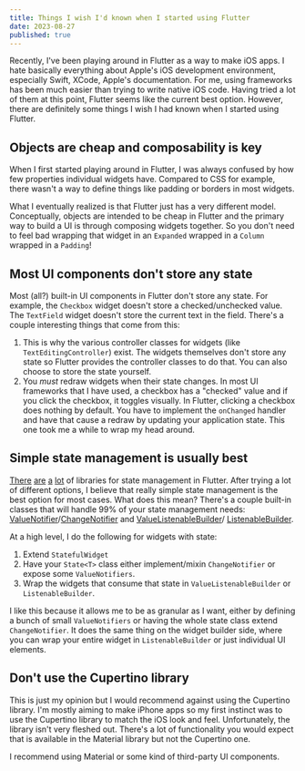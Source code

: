```yaml
---
title: Things I wish I'd known when I started using Flutter
date: 2023-08-27
published: true
---
```


Recently, I've been playing around in Flutter as a way to make iOS apps. I hate basically everything
about Apple's iOS development environment, especially Swift, XCode, Apple's documentation. For me,
using frameworks has been much easier than trying to write native iOS code. Having tried a lot of
them at this point, Flutter seems like the current best option. However, there are definitely some
things I wish I had known when I started using Flutter. <br />

## Objects are cheap and composability is key

When I first started playing around in Flutter, I was always confused by how few properties
individual widgets have. Compared to CSS for example, there wasn't a way to define things like
padding or borders in most widgets.

What I eventually realized is that Flutter just has a very different model. Conceptually, objects
are intended to be cheap in Flutter and the primary way to build a UI is through composing widgets
together. So you don't need to feel bad wrapping that widget in an `Expanded` wrapped in a `Column`
wrapped in a `Padding`! <br />

## Most UI components don't store any state

Most (all?) built-in UI components in Flutter don't store any state. For example, the `Checkbox`
widget doesn't store a checked/unchecked value. The `TextField` widget doesn't store the current
text in the field. There's a couple interesting things that come from this:

1. This is why the various controller classes for widgets (like `TextEditingController`) exist. The
   widgets themselves don't store any state so Flutter provides the controller classes to do that.
   You can also choose to store the state yourself.
1. You _must_ redraw widgets when their state changes. In most UI frameworks that I have used, a
   checkbox has a "checked" value and if you click the checkbox, it toggles visually. In Flutter,
   clicking a checkbox does nothing by default. You have to implement the `onChanged` handler and
   have that cause a redraw by updating your application state. This one took me a while to wrap my
   head around. <br />

## Simple state management is usually best

[There][state-1] [are][state-2] [a][state-3] [lot][state-4] of libraries for state management in
Flutter. After trying a lot of different options, I believe that really simple state management is
the best option for most cases. What does this mean? There's a couple built-in classes that will
handle 99% of your state management needs: [ValueNotifier][vn]/[ChangeNotifier][cn] and
[ValueListenableBuilder][vlb]/ [ListenableBuilder][lb].

At a high level, I do the following for widgets with state:

1. Extend `StatefulWidget`
1. Have your `State<T>` class either implement/mixin `ChangeNotifier` or expose some
   `ValueNotifiers`.
1. Wrap the widgets that consume that state in `ValueListenableBuilder` or `ListenableBuilder`.

I like this because it allows me to be as granular as I want, either by defining a bunch of small
`ValueNotifiers` or having the whole state class extend `ChangeNotifier`. It does the same thing on
the widget builder side, where you can wrap your entire widget in `ListenableBuilder` or just
individual UI elements. <br />

## Don't use the Cupertino library

This is just my opinion but I would recommend against using the Cupertino library. I'm mostly aiming
to make iPhone apps so my first instinct was to use the Cupertino library to match the iOS look and
feel. Unfortunately, the library isn't very fleshed out. There's a lot of functionality you would
expect that is available in the Material library but not the Cupertino one.

I recommend using Material or some kind of third-party UI components.

[state-1]: https://docs.flutter.dev/ui/interactivity
[state-2]: https://api.flutter.dev/flutter/widgets/InheritedWidget-class.html
[state-3]: https://pub.dev/packages/provider
[state-4]: https://riverpod.dev/
[vn]: https://api.flutter.dev/flutter/foundation/ValueNotifier-class.html
[vlb]: https://api.flutter.dev/flutter/widgets/ValueListenableBuilder-class.html
[cn]: https://api.flutter.dev/flutter/foundation/ChangeNotifier-class.html
[lb]: https://api.flutter.dev/flutter/widgets/ListenableBuilder-class.html
